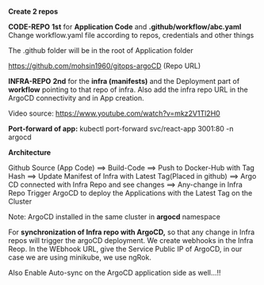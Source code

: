 **Create 2 repos**

**CODE-REPO**
**1st** for **Application Code** and **.github/workflow/abc.yaml**
Change workflow.yaml file according to  repos, credentials and other things 

  The .github folder will be in the root of Application folder

  https://github.com/mohsin1960/gitops-argoCD   (Repo URL)
  

**INFRA-REPO**
**2nd** for the **infra (manifests)** and the Deployment part of **workflow** pointing to that repo of infra. 
  Also add the infra repo URL in the ArgoCD connectivity and in App creation. 


Video source: https://www.youtube.com/watch?v=mkz2V1Tl2H0

**Port-forward of app:** 
kubectl port-forward svc/react-app 3001:80 -n argocd


**Architecture**

Github Source (App Code) ==> Build-Code ==> Push to Docker-Hub with Tag Hash ==> Update Manifest of Infra with Latest Tag(Placed in github) ==> Argo CD connected with Infra Repo and see changes ==> Any-change in Infra Repo Trigger ArgoCD to deploy the Applications with the Latest Tag on the Cluster 


Note: ArgoCD installed in the same cluster in **argocd** namespace


For **synchronization of Infra repo with ArgoCD,** so that any change in Infra repos will trigger the argoCD deployment. We create webhooks in the Infra Reop. In the WEbhook URL, give the Service Public IP of ArgoCD, in our case  we are using minikube, we use ngRok.

Also Enable Auto-sync on the ArgoCD application side as well...!!
